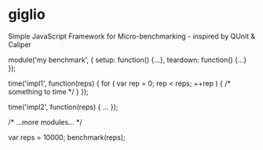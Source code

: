 giglio
======

Simple JavaScript Framework for Micro-benchmarking - inspired by QUnit &amp; Caliper

module('my benchmark', {
  setup: function() {...},
  teardown: function() {...}
});

time('impl1', function(reps) {
  for ( var rep = 0; rep < reps; ++rep ) {
    /* something to time */
  }
});

time('impl2', function(reps) {
  ...
});

/* ...more modules... */

var reps = 10000;
benchmark(reps);